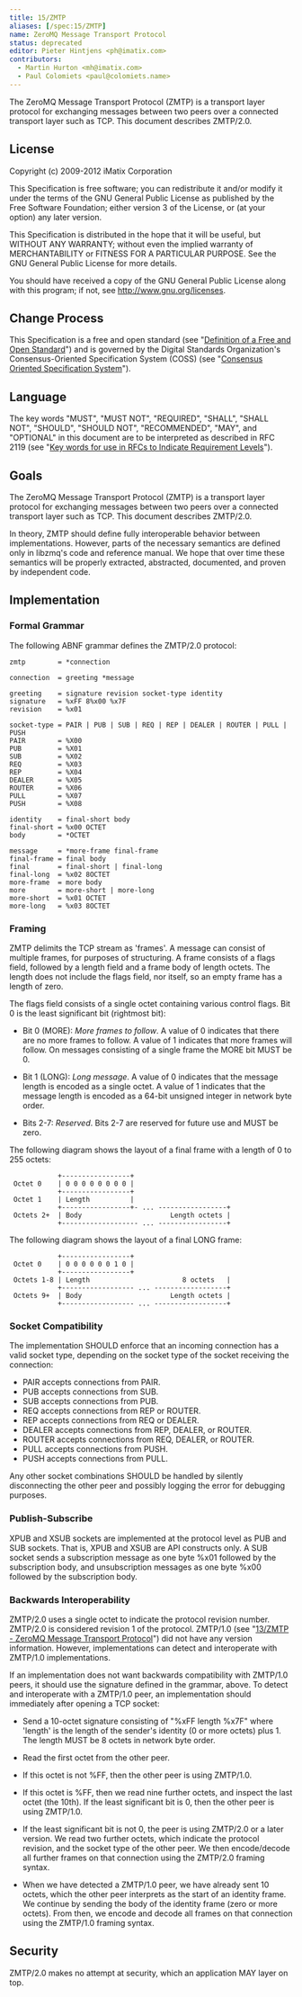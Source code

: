 ```yaml
---
title: 15/ZMTP
aliases: [/spec:15/ZMTP]
name: ZeroMQ Message Transport Protocol
status: deprecated
editor: Pieter Hintjens <ph@imatix.com>
contributors:
  - Martin Hurton <mh@imatix.com>
  - Paul Colomiets <paul@colomiets.name>
---
```


The ZeroMQ Message Transport Protocol (ZMTP) is a transport layer protocol for exchanging messages between two peers over a connected transport layer such as TCP. This document describes ZMTP/2.0.

## License

Copyright (c) 2009-2012 iMatix Corporation

This Specification is free software; you can redistribute it and/or modify it under the terms of the GNU General Public License as published by the Free Software Foundation; either version 3 of the License, or (at your option) any later version.

This Specification is distributed in the hope that it will be useful, but WITHOUT ANY WARRANTY; without even the implied warranty of MERCHANTABILITY or FITNESS FOR A PARTICULAR PURPOSE. See the GNU General Public License for more details.

You should have received a copy of the GNU General Public License along with this program; if not, see <http://www.gnu.org/licenses>.

## Change Process

This Specification is a free and open standard (see "[Definition of a Free and Open Standard](http://www.digistan.org/open-standard:definition)") and is governed by the Digital Standards Organization's Consensus-Oriented Specification System (COSS) (see "[Consensus Oriented Specification System](http://www.digistan.org/spec:1/COSS)").

## Language

The key words "MUST", "MUST NOT", "REQUIRED", "SHALL", "SHALL NOT", "SHOULD", "SHOULD NOT", "RECOMMENDED",  "MAY", and "OPTIONAL" in this document are to be interpreted as described in RFC 2119 (see "[Key words for use in RFCs to Indicate Requirement Levels](http://tools.ietf.org/html/rfc2119)").

## Goals

The ZeroMQ Message Transport Protocol (ZMTP) is a transport layer protocol for exchanging messages between two peers over a connected transport layer such as TCP. This document describes ZMTP/2.0.

In theory, ZMTP should define fully interoperable behavior between implementations. However, parts of the necessary semantics are defined only in libzmq's code and reference manual. We hope that over time these semantics will be properly extracted, abstracted, documented, and proven by independent code.

## Implementation

### Formal Grammar

The following ABNF grammar defines the ZMTP/2.0 protocol:

```
zmtp        = *connection

connection  = greeting *message

greeting    = signature revision socket-type identity
signature   = %xFF 8%x00 %x7F
revision    = %x01

socket-type = PAIR | PUB | SUB | REQ | REP | DEALER | ROUTER | PULL | PUSH
PAIR        = %X00
PUB         = %X01
SUB         = %X02
REQ         = %X03
REP         = %X04
DEALER      = %X05
ROUTER      = %X06
PULL        = %X07
PUSH        = %X08

identity    = final-short body
final-short = %x00 OCTET
body        = *OCTET

message     = *more-frame final-frame
final-frame = final body
final       = final-short | final-long
final-long  = %x02 8OCTET
more-frame  = more body
more        = more-short | more-long
more-short  = %x01 OCTET
more-long   = %x03 8OCTET
```

### Framing

ZMTP delimits the TCP stream as 'frames'. A message can consist of multiple frames, for purposes of structuring. A frame consists of a flags field, followed by a length field and a frame body of length octets. The length does not include the flags field, nor itself, so an empty frame has a length of zero.

The flags field consists of a single octet containing various control flags. Bit 0 is the least significant bit (rightmost bit):

* Bit 0 (MORE): *More frames to follow*. A value of 0 indicates that there are no more frames to follow. A value of 1 indicates that more frames will follow. On messages consisting of a single frame the MORE bit MUST be 0.

* Bit 1 (LONG): *Long message*. A value of 0 indicates that the message length is encoded as a single octet. A value of 1 indicates that the message length is encoded as a 64-bit unsigned integer in network byte order.

* Bits 2-7: *Reserved*. Bits 2-7 are reserved for future use and MUST be zero.

The following diagram shows the layout of a final frame with a length of 0 to 255 octets:

```
            +-----------------+
 Octet 0    | 0 0 0 0 0 0 0 0 |
            +-----------------+
 Octet 1    | Length          |
            +-----------------+- ... -----------------+
 Octets 2+  | Body                      Length octets |
            +------------------- ... -----------------+
```

The following diagram shows the layout of a final LONG frame:

```
            +-----------------+
 Octet 0    | 0 0 0 0 0 0 1 0 |
            +-----------------+
 Octets 1-8 | Length                       8 octets   |
            +------------------ ... ------------------+
 Octets 9+  | Body                      Length octets |
            +------------------ ... ------------------+
```

### Socket Compatibility

The implementation SHOULD enforce that an incoming connection has a valid socket type, depending on the socket type of the socket receiving the connection:

* PAIR accepts connections from PAIR.
* PUB accepts connections from SUB.
* SUB accepts connections from PUB.
* REQ accepts connections from REP or ROUTER.
* REP accepts connections from REQ or DEALER.
* DEALER accepts connections from REP, DEALER, or ROUTER.
* ROUTER accepts connections from REQ, DEALER, or ROUTER.
* PULL accepts connections from PUSH.
* PUSH accepts connections from PULL.

Any other socket combinations SHOULD be handled by silently disconnecting the other peer and possibly logging the error for debugging purposes.

### Publish-Subscribe

XPUB and XSUB sockets are implemented at the protocol level as PUB and SUB sockets. That is, XPUB and XSUB are API constructs only. A SUB socket sends a subscription message as one byte %x01 followed by the subscription body, and unsubscription messages as one byte %x00 followed by the subscription body.

### Backwards Interoperability

ZMTP/2.0 uses a single octet to indicate the protocol revision number. ZMTP/2.0 is considered revision 1 of the protocol. ZMTP/1.0 (see "[13/ZMTP - ZeroMQ Message Transport Protocol](http://rfc.zeromq.org/spec:13)") did not have any version information. However, implementations can detect and interoperate with ZMTP/1.0 implementations.

If an implementation does not want backwards compatibility with ZMTP/1.0 peers, it should use the signature defined in the grammar, above. To detect and interoperate with a ZMTP/1.0 peer, an implementation should immediately after opening a TCP socket:

* Send a 10-octet signature consisting of "%xFF length %x7F" where 'length' is the length of the sender's identity (0 or more octets) plus 1. The length MUST be 8 octets in network byte order.

* Read the first octet from the other peer.

* If this octet is not %FF, then the other peer is using ZMTP/1.0.

* If this octet is %FF, then we read nine further octets, and inspect the last octet (the 10th). If the least significant bit is 0, then the other peer is using ZMTP/1.0.

* If the least significant bit is not 0, the peer is using ZMTP/2.0 or a later version. We read two further octets, which indicate the protocol revision, and the socket type of the other peer. We then encode/decode all further frames on that connection using the ZMTP/2.0 framing syntax.

* When we have detected a ZMTP/1.0 peer, we have already sent 10 octets, which the other peer interprets as the start of an identity frame. We continue by sending the body of the identity frame (zero or more octets). From then, we encode and decode all frames on that connection using the ZMTP/1.0 framing syntax.

## Security

ZMTP/2.0 makes no attempt at security, which an application MAY layer on top.
